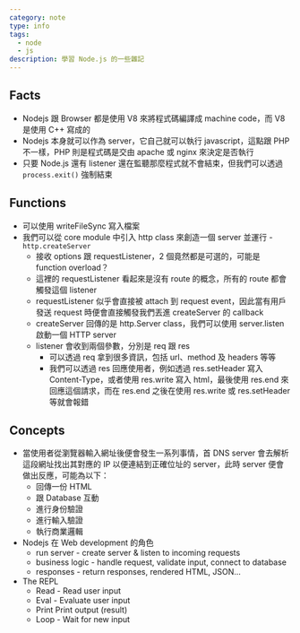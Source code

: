 ```yaml
---
category: note
type: info
tags:
  - node
  - js
description: 學習 Node.js 的一些雜記
---
```

## Facts

- Nodejs 跟 Browser 都是使用 V8 來將程式碼編譯成 machine code，而 V8 是使用 C++ 寫成的
- Nodejs 本身就可以作為 server，它自己就可以執行 javascript，這點跟 PHP 不一樣，PHP 則是程式碼是交由 apache 或 nginx 來決定是否執行
- 只要 Node.js 還有 listener 還在監聽那麼程式就不會結束，但我們可以透過 `process.exit()` 強制結束

## Functions

- 可以使用 writeFileSync 寫入檔案
-  我們可以從 core module 中引入 http class 來創造一個 server 並運行 - `http.createServer`
	- 接收 options 跟 requestListener，2 個竟然都是可選的，可能是 function overload？
	- 這裡的 requestListener 看起來是沒有 route 的概念，所有的 route 都會觸發這個 listener
	- requestListener 似乎會直接被 attach 到 request event，因此當有用戶發送 request 時便會直接觸發我們丟進 createServer 的 callback
	- createServer 回傳的是 http.Server class，我們可以使用 server.listen 啟動一個 HTTP server
	- listener 會收到兩個參數，分別是 req 跟 res
		-  可以透過 req 拿到很多資訊，包括 url、method 及 headers 等等
		- 我們可以透過 res 回應使用者，例如透過 res.setHeader 寫入 Content-Type，或者使用 res.write 寫入 html，最後使用 res.end 來回應這個請求，而在 res.end 之後在使用 res.write 或 res.setHeader 等就會報錯

## Concepts

- 當使用者從瀏覽器輸入網址後便會發生一系列事情，首 DNS server 會去解析這段網址找出其對應的 IP 以便連結到正確位址的 server，此時 server 便會做出反應，可能為以下：
	- 回傳一份 HTML
	- 跟 Database 互動
	- 進行身份驗證
	- 進行輸入驗證
	- 執行商業邏輯
- Nodejs 在 Web development  的角色
	- run server - create server & listen to incoming requests
	- business logic - handle request, validate input, connect to database
	- responses - return responses, rendered HTML, JSON...
- The REPL
	- Read - Read user input
	- Eval - Evaluate user input
	- Print Print output (result)
	- Loop - Wait for new input
